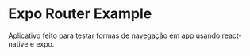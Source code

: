 # Expo Router Example

Aplicativo feito para testar formas de navegação em app usando react-native e expo.
